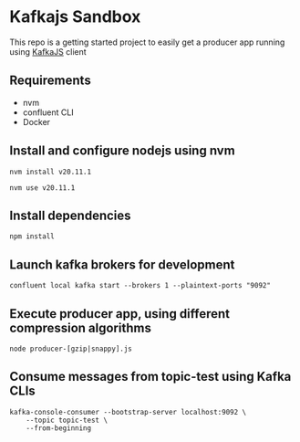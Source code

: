 # Kafkajs Sandbox

This repo is a getting started project to easily get a producer app running using 
[KafkaJS](https://kafka.js.org/versions) client

## Requirements

- nvm
- confluent CLI
- Docker

## Install and configure nodejs using nvm

```
nvm install v20.11.1
```

```
nvm use v20.11.1
```

## Install dependencies

```
npm install
```

## Launch kafka brokers for development

```
confluent local kafka start --brokers 1 --plaintext-ports "9092"
```

## Execute producer app, using different compression algorithms

```
node producer-[gzip|snappy].js
```

## Consume messages from topic-test using Kafka CLIs

```
kafka-console-consumer --bootstrap-server localhost:9092 \
    --topic topic-test \
    --from-beginning
```
